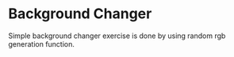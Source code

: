 # Background Changer
Simple background changer exercise is done by using random rgb generation function.

